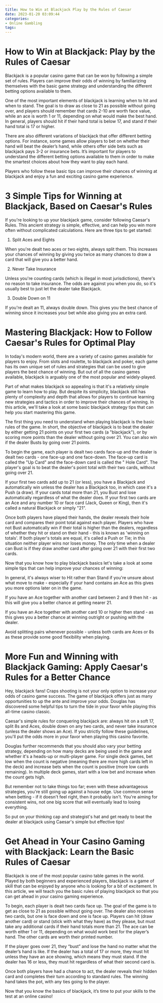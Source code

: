 ```yaml
---
title: How to Win at Blackjack Play by the Rules of Caesar
date: 2023-01-20 03:09:44
categories:
- Online Gambling
tags:
---
```



#  How to Win at Blackjack: Play by the Rules of Caesar

Blackjack is a popular casino game that can be won by following a simple set of rules. Players can improve their odds of winning by familiarizing themselves with the basic game strategy and understanding the different betting options available to them.

One of the most important elements of blackjack is learning when to hit and when to stand. The goal is to draw as close to 21 as possible without going over, and players should remember that cards 2-10 are worth face value, while an ace is worth 1 or 11, depending on what would make the best hand. In general, players should hit if their hand total is below 17, and stand if their hand total is 17 or higher.

There are also different variations of blackjack that offer different betting options. For instance, some games allow players to bet on whether their hand will beat the dealer’s hand, while others offer side bets such as blackjack pays 3-2 or insurance bets. It’s important for players to understand the different betting options available to them in order to make the smartest choices about how they want to play each hand.

Players who follow these basic tips can improve their chances of winning at blackjack and enjoy a fun and exciting casino game experience.

#  3 Simple Tips for Winning at Blackjack, Based on Caesar's Rules

If you're looking to up your blackjack game, consider following Caesar's Rules. This ancient strategy is simple, effective, and can help you win more often without complicated calculations. Here are three tips to get started:

1. Split Aces and Eights

When you're dealt two aces or two eights, always split them. This increases your chances of winning by giving you twice as many chances to draw a card that will give you a better hand.

2. Never Take Insurance

Unless you're counting cards (which is illegal in most jurisdictions), there's no reason to take insurance. The odds are against you when you do, so it's usually best to just let the dealer take Blackjack.

3. Double Down on 11

If you're dealt an 11, always double down. This gives you the best chance of winning since it increases your bet while also giving you an extra card.

#  Mastering Blackjack: How to Follow Caesar's Rules for Optimal Play

In today's modern world, there are a variety of casino games available for players to enjoy. From slots and roulette, to blackjack and poker, each game has its own unique set of rules and strategies that can be used to give players the best chance of winning. But out of all the casino games available, blackjack is arguably one of the most popular and widely-played.

Part of what makes blackjack so appealing is that it's a relatively simple game to learn how to play. But despite its simplicity, blackjack still has plenty of complexity and depth that allows for players to continue learning new strategies and tactics in order to improve their chances of winning. In this article, we'll take a look at some basic blackjack strategy tips that can help you start mastering this game.

The first thing you need to understand when playing blackjack is the basic rules of the game. In short, the objective of blackjack is to beat the dealer by either getting 21 points on your first two cards (a "blackjack"), or by scoring more points than the dealer without going over 21. You can also win if the dealer Busts by going over 21 points.

To begin the game, each player is dealt two cards face-up and the dealer is dealt two cards - one face-up and one face-down. The face-up card is called the "Up Card" and the face-down card is called the " Hole Card". The player's goal is to beat the dealer's point total with their two cards, without going over 21.

If your first two cards add up to 21 (or less), you have a Blackjack and automatically win unless the dealer has a Blackjack too, in which case it's a Push (a draw). If your cards total more than 21, you Bust and lose automatically regardless of what the dealer does. If your first two cards are an Ace and any number 10 or face card (Jack, Queen or King), then it's called a natural Blackjack or simply "21".

Once both players have played their hands, the dealer reveals their hole card and compares their point total against each player. Players who have not Bust automatically win if their total is higher than the dealers, regardless of whether they hit or stand on their hand - this is known as 'winning on totals'. If both player's totals are equal, it's called a Push or Tie; in this situation neither player wins nor loses money. The only time when a dealer can Bust is if they draw another card after going over 21 with their first two cards.

Now that you know how to play blackjack basics let's take a look at some simple tips that can help improve your chances of winning:




In general, it's always wiser to Hit rather than Stand if you're unsure about what move to make - especially if your hand contains an Ace as this gives you more options later on in the game.<br>    




If you have an Ace together with another card between 2 and 9 then hit - as this will give you a better chance at getting nearer 21.<br>    




If you have an Ace together with another card 10 or higher then stand - as this gives you a better chance at winning outright or pushing with the dealer.<br>    



 Avoid splitting pairs whenever possible - unless both cards are Aces or 8s as these provide some good flexibility when playing.<br>   

#  More Fun and Winning with Blackjack Gaming: Apply Caesar's Rules for a Better Chance 

Hey, blackjack fans! Craps shooting is not your only option to increase your odds of casino game success. The game of blackjack offers just as many opportunities to up the ante and improve your odds. Douglas has discovered some helpful tips to turn the tide in your favor while playing this all-time casino classic. 

Caesar's simple rules for conquering blackjack are: always hit on a soft 17, split 8s and Aces, double down on any two cards, and never take insurance (unless the dealer shows an Ace). If you strictly follow these guidelines, you'll put the odds more in your favor when playing this casino favorite. 

Douglas further recommends that you should also vary your betting strategy, depending on how many decks are being used in the game and whether it's a heads-up or multi-player game. For single deck games, bet low when the count is negative (meaning there are more high cards left in the deck) and increase bets when the count is positive (more low cards remaining). In multiple deck games, start with a low bet and increase when the count gets high. 

But remember not to take things too far; even with these advantageous strategies, you're still going up against a house edge. Use common sense when betting - if it doesn't feel right, then it probably isn't. You're aiming for consistent wins, not one big score that will eventually lead to losing everything. 

So put on your thinking cap and strategist's hat and get ready to beat the dealer at blackjack using Caesar's simple but effective tips!

#  Get Ahead in Your Casino Gaming with Blackjack: Learn the Basic Rules of Caesar

Blackjack is one of the most popular casino table games in the world. Played by both beginners and experienced players, blackjack is a game of skill that can be enjoyed by anyone who is looking for a bit of excitement. In this article, we will teach you the basic rules of playing blackjack so that you can get ahead in your casino gaming experience.

To begin, each player is dealt two cards face up. The goal of the game is to get as close to 21 as possible without going over. The dealer also receives two cards, but one is face down and one is face up. Players can hit (draw another card) or stand (stick with what they have) as they please, but must take any additional cards if their hand totals more than 21. The ace can be worth either 1 or 11, depending on what would work best for the player’s hand. The other cards are worth their printed number.

If the player goes over 21, they “bust” and lose the hand no matter what the dealer’s hand is like. If the dealer has a total of 17 or more, they must hit unless they have an ace showing, which means they must stand. If the dealer has 16 or less, they must hit regardless of what their second card is.

Once both players have had a chance to act, the dealer reveals their hidden card and completes their turn according to standard rules. The winning hand takes the pot, with any ties going to the player.

Now that you know the basics of blackjack, it’s time to put your skills to the test at an online casino!